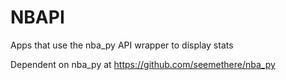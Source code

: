 # NBAPI
Apps that use the nba_py API wrapper to display stats


Dependent on nba_py at https://github.com/seemethere/nba_py
